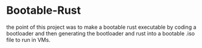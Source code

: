 # Bootable-Rust
the point of this project was to make a bootable rust executable by coding a bootloader and then generating the bootloader and rust into a bootable .iso file to run in VMs.
